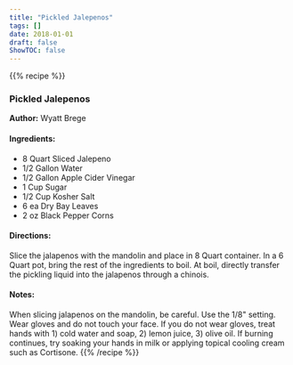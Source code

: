 ```yaml
---
title: "Pickled Jalepenos"
tags: []
date: 2018-01-01
draft: false
ShowTOC: false
---
```


{{% recipe %}}

### Pickled Jalepenos

**Author:** Wyatt Brege



#### Ingredients:

-   8 Quart Sliced Jalepeno
-   1/2 Gallon Water
-   1/2 Gallon Apple Cider Vinegar
-   1 Cup Sugar
-   1/2 Cup Kosher Salt
-   6 ea Dry Bay Leaves
-   2 oz Black Pepper Corns

#### Directions: 

Slice the jalapenos with the mandolin and place in 8 Quart container.
In a 6 Quart pot, bring the rest of the ingredients to boil.
At boil, directly transfer the pickling liquid into the jalapenos
through a chinois.

#### Notes: 

When slicing jalapenos on the mandolin, be careful. Use the 1/8\"
setting. Wear gloves and do not touch your face. If you do not wear
gloves, treat hands with 1) cold water and soap, 2) lemon juice, 3)
olive oil. If burning continues, try soaking your hands in milk or
applying topical cooling cream such as Cortisone.
{{% /recipe %}}
